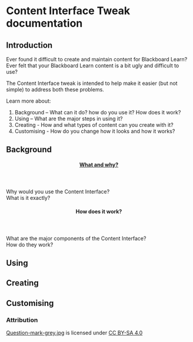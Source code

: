 # Content Interface Tweak documentation

## Introduction

Ever found it difficult to create and maintain content for Blackboard Learn? Ever felt that your Blackboard Learn content is a bit ugly and difficult to use?

The Content Interface tweak is intended to help make it easier (but not simple) to address both these problems.

Learn more about:
1. Background – What can it do? how do you use it? How does it work? 
2. Using – What are the major steps in using it? 
3. Creating - How and what types of content can you create with it? 
4. Customising - How do you change how it looks and how it works?

## Background

<link rel="stylesheet" href="https://s3.amazonaws.com/filebucketdave/banner.js/cards.css">
<div class="mx-auto border-none box-content px-4 py-2">
    <div class="flex flex-wrap -mx-1 lg:-mx-4 p-0">
        <div class="my-1 px-1 w-full md:w-1/2 lg:my-4 lg:px-4 lg:w-1/3">
            <article class="overlow-hidden rounded-lg shadow-lg h-full">
                <header class="flex items-center justify-between leading-tight p-2 md:p-4 border-b">
                    <h4 id="anonymous_element_27">
                      <a href="whatWhy/">What and why?</a>
                    </h4>
                </header>
                <div class="p-2 md:p-4">
                   Why would you use the Content Interface?<br />
                   What is it exactly?
                </div>
            </article>
        </div>
        <div class="my-1 px-1 w-full md:w-1/2 lg:my-4 lg:px-4 lg:w-1/3">
            <article class="overlow-hidden rounded-lg shadow-lg h-full">
                <header class="flex items-center justify-between leading-tight p-2 md:p-4 border-b">
                    <h4 id="anonymous_element_28">
                            How does it work?
                    </h4>
                </header>
                <div class="p-2 md:p-4" class="text-small">
                  What are the major components of the Content Interface?<br />
                  How do they work?
                </div>
            </article>
        </div>
    </div>
</div>

## Using


## Creating


## Customising



### Attribution

[Question-mark-grey.jpg](https://commons.wikimedia.org/wiki/File:Question-mark-grey.jpg) is licensed under [CC BY-SA 4.0](https://creativecommons.org/licenses/by-sa/4.0/deed.en)